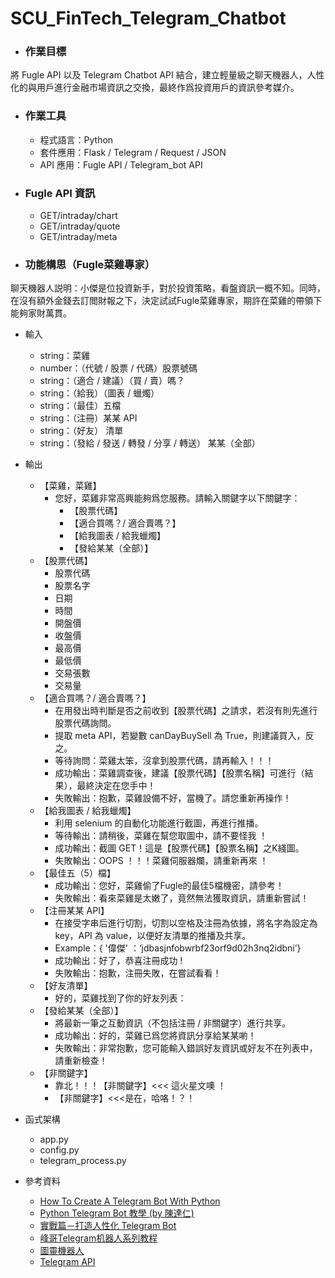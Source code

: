 # SCU_FinTech_Telegram_Chatbot

- ### 作業目標
將 Fugle API 以及 Telegram Chatbot API 結合，建立輕量級之聊天機器人，人性化的與用戶進行金融市場資訊之交換，最終作爲投資用戶的資訊參考媒介。

- ### 作業工具
    - 程式語言：Python
    - 套件應用：Flask / Telegram / Request / JSON
    - API 應用：Fugle API / Telegram_bot API 

- ### Fugle API 資訊
    - GET/intraday/chart
    - GET/intraday/quote
    - GET/intraday/meta

- ### 功能構思（Fugle菜雞專家）
聊天機器人説明：小傑是位投資新手，對於投資策略，看盤資訊一概不知。同時，在沒有額外金錢去訂閲財報之下，決定試試Fugle菜雞專家，期許在菜雞的帶領下能夠家財萬貫。

- 輸入
    - string：菜雞
    - number：（代號 / 股票 / 代碼）股票號碼
    - string：（適合 / 建議）（買 / 賣）嗎？
    - string：（給我）（圖表 / 蠟燭）
    - string：（最佳）五檔
    - string：（注冊）某某 API
    - string：（好友） 清單
    - string：（發給 / 發送 / 轉發 / 分享 / 轉送） 某某（全部）
- 輸出
    - 【菜雞，菜雞】
        - 您好，菜雞非常高興能夠爲您服務。請輸入關鍵字以下關鍵字：
            - 【股票代碼】
            - 【適合買嗎？/ 適合賣嗎？】
            - 【給我圖表 / 給我蠟燭】
            - 【發給某某（全部）】
    - 【股票代碼】
        - 股票代碼
        - 股票名字
        - 日期
        - 時間
        - 開盤價
        - 收盤價
        - 最高價
        - 最低價
        - 交易張數
        - 交易量
    - 【適合買嗎？/ 適合賣嗎？】
        - 在用發出時判斷是否之前收到【股票代碼】之請求，若沒有則先進行股票代碼詢問。
        - 提取 meta API，若變數 canDayBuySell 為 True，則建議買入，反之。
        - 等待詢問：菜雞太笨，沒拿到股票代碼，請再輸入！！！
        - 成功輸出：菜雞調查後，建議【股票代碼】【股票名稱】可進行（結果），最終決定在您手中！
        - 失敗輸出：抱歉，菜雞設備不好，當機了。請您重新再操作！
    - 【給我圖表 / 給我蠟燭】
        - 利用 selenium 的自動化功能進行截圖，再進行推播。
        - 等待輸出：請稍後，菜雞在幫您取圖中，請不要怪我 ！
        - 成功輸出：截圖 GET！這是【股票代碼】【股票名稱】之K綫圖。
        - 失敗輸出：OOPS ！！！菜雞伺服器爛，請重新再來 ！
    - 【最佳五（5）檔】
        - 成功輸出：您好，菜雞偷了Fugle的最佳5檔機密，請參考！
        - 失敗輸出：看來菜雞是太嫩了，竟然無法獲取資訊，請重新嘗試！
    - 【注冊某某 API】
        - 在接受字串后進行切割，切割以空格及注冊為依據，將名字為設定為 key，API 為 value，以便好友清單的推播及共享。
        - Example：{ '偉傑' ：‘jdbasjnfobwrbf23orf9d02h3nq2idbni’}
        - 成功輸出：好了，恭喜注冊成功 !
        - 失敗輸出：抱歉，注冊失敗，在嘗試看看！
    - 【好友清單】
        - 好的，菜雞找到了你的好友列表：
    - 【發給某某（全部）】
        - 將最新一筆之互動資訊（不包括注冊 / 非關鍵字）進行共享。
        - 成功輸出：好的，菜雞已爲您將資訊分享給某某喲！
        - 失敗輸出：非常抱歉，您可能輸入錯誤好友資訊或好友不在列表中，請重新檢查！
    - 【非關鍵字】
        - 靠北！！！【非關鍵字】<<< 這火星文噢 ！
        - 【非關鍵字】<<<是在，哈咯！？！

- 函式架構
    - app.py
    - config.py
    - telegram_process.py

- 參考資料
    - [How To Create A Telegram Bot With Python](https://www.youtube.com/watch?v=GWH1XDXfAXQ)
    - [Python Telegram Bot 教學 (by 陳達仁)](https://hackmd.io/@BpUgvpG2TZy_PvDRF1bwvw/HkgaMUc24?type=view)
    - [實戰篇－打造人性化 Telegram Bot](https://medium.com/@zaoldyeck/%E5%AF%A6%E6%88%B0%E7%AF%87-%E6%89%93%E9%80%A0%E4%BA%BA%E6%80%A7%E5%8C%96-telegram-bot-ed9bb5b8a6d9)
    - [峰哥Telegram机器人系列教程](https://www.youtube.com/playlist?list=PL3dZh-p-vVofZ0BOQ4LnPlhJV3sVAQX8h)
    - [圖靈機器人](http://www.turingapi.com/)
    - [Telegram API](https://core.telegram.org/bots/api#sendphoto)
